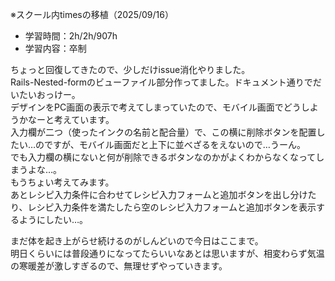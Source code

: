 ※スクール内timesの移植（2025/09/16）

- 学習時間：2h/2h/907h
- 学習内容：卒制

ちょっと回復してきたので、少しだけissue消化やりました。  
Rails-Nested-formのビューファイル部分作ってました。ドキュメント通りでだいたいおっけー。  
デザインをPC画面の表示で考えてしまっていたので、モバイル画面でどうしようかなーと考えています。  
入力欄が二つ（使ったインクの名前と配合量）で、この横に削除ボタンを配置したい…のですが、モバイル画面だと上下に並べざるをえないので…うーん。  
でも入力欄の横にないと何が削除できるボタンなのかがよくわからなくなってしまうよな…。  
もうちょい考えてみます。  
あとレシピ入力条件に合わせてレシピ入力フォームと追加ボタンを出し分けたり、レシピ入力条件を満たしたら空のレシピ入力フォームと追加ボタンを表示するようにしたい…。

まだ体を起き上がらせ続けるのがしんどいので今日はここまで。  
明日くらいには普段通りになってたらいいなあとは思いますが、相変わらず気温の寒暖差が激しすぎるので、無理せずやっていきます。
